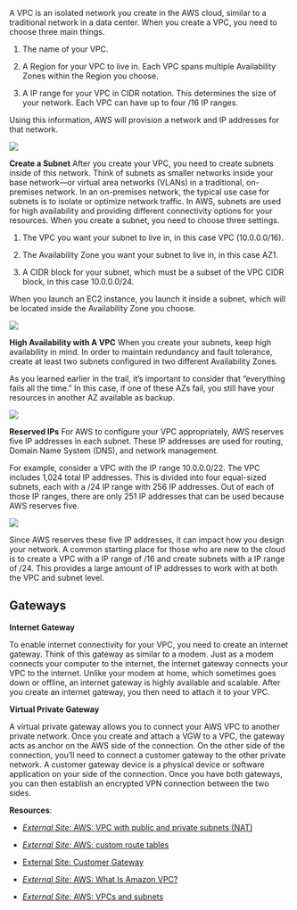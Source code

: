 A VPC is an isolated network you create in the AWS cloud, similar to a traditional network in a data center. When you create a VPC, you need to choose three main things.

1. The name of your VPC.
    
2. A Region for your VPC to live in. Each VPC spans multiple Availability Zones within the Region you choose.
    
3. A IP range for your VPC in CIDR notation. This determines the size of your network. Each VPC can have up to four /16 IP ranges.
    

Using this information, AWS will provision a network and IP addresses for that network.

![](https://d3c33hcgiwev3.cloudfront.net/imageAssetProxy.v1/jUJWk-xQSc-y9tDzDxr6FQ_2e76caa69d564569b527b377605d71f1_image.png?expiry=1753228800000&hmac=Br-eserXr853FsJ6Xzys6jXc5vC5LsKNkEZtQ24tb6A)

**Create a Subnet** After you create your VPC, you need to create subnets inside of this network. Think of subnets as smaller networks inside your base network—or virtual area networks (VLANs) in a traditional, on-premises network. In an on-premises network, the typical use case for subnets is to isolate or optimize network traffic. In AWS, subnets are used for high availability and providing different connectivity options for your resources. When you create a subnet, you need to choose three settings.

1. The VPC you want your subnet to live in, in this case VPC (10.0.0.0/16).
    
2. The Availability Zone you want your subnet to live in, in this case AZ1.
    
3. A CIDR block for your subnet, which must be a subset of the VPC CIDR block, in this case 10.0.0.0/24.
    

When you launch an EC2 instance, you launch it inside a subnet, which will be located inside the Availability Zone you choose.

![](https://d3c33hcgiwev3.cloudfront.net/imageAssetProxy.v1/-kt7hjMkRE2Faxb3feTgEQ_3bddac788c764ef1b57ab3c663b95cf1_image.png?expiry=1753228800000&hmac=JzOposwVfYFSKqRjliT4Hb2Mdv6X0zQqOQQlMP7deC0)

**High Availability with A VPC** When you create your subnets, keep high availability in mind. In order to maintain redundancy and fault tolerance, create at least two subnets configured in two different Availability Zones.

As you learned earlier in the trail, it’s important to consider that “everything fails all the time.” In this case, if one of these AZs fail, you still have your resources in another AZ available as backup.

![](https://d3c33hcgiwev3.cloudfront.net/imageAssetProxy.v1/ZApDiNgjSjqhF8nDEExf4Q_60b813ba6b024aa5a29d7a3ee9ceaef1_image.png?expiry=1753228800000&hmac=NrBuklFtCmSBFd9ttaI_KJydvhclEIm7gWKmS-u_ORg)

**Reserved IPs** For AWS to configure your VPC appropriately, AWS reserves five IP addresses in each subnet. These IP addresses are used for routing, Domain Name System (DNS), and network management.

For example, consider a VPC with the IP range 10.0.0.0/22. The VPC includes 1,024 total IP addresses. This is divided into four equal-sized subnets, each with a /24 IP range with 256 IP addresses. Out of each of those IP ranges, there are only 251 IP addresses that can be used because AWS reserves five.

![](https://d3c33hcgiwev3.cloudfront.net/imageAssetProxy.v1/fC4DaI4uRuCRtkolNtRUSA_2ceb6c8eeddf4ffba7175739502a34f1_image.png?expiry=1753228800000&hmac=bNReARMFLTVXfGzbFIYG-MDCWZXaRqVAvwGmm_NeF7s)

Since AWS reserves these five IP addresses, it can impact how you design your network. A common starting place for those who are new to the cloud is to create a VPC with a IP range of /16 and create subnets with a IP range of /24. This provides a large amount of IP addresses to work with at both the VPC and subnet level.

## Gateways

**Internet Gateway**

To enable internet connectivity for your VPC, you need to create an internet gateway. Think of this gateway as similar to a modem. Just as a modem connects your computer to the internet, the internet gateway connects your VPC to the internet. Unlike your modem at home, which sometimes goes down or offline, an internet gateway is highly available and scalable. After you create an internet gateway, you then need to attach it to your VPC.

**Virtual Private Gateway**

A virtual private gateway allows you to connect your AWS VPC to another private network. Once you create and attach a VGW to a VPC, the gateway acts as anchor on the AWS side of the connection. On the other side of the connection, you’ll need to connect a customer gateway to the other private network. A customer gateway device is a physical device or software application on your side of the connection. Once you have both gateways, you can then establish an encrypted VPN connection between the two sides.

**Resources**:

- [_External Site:_ AWS: VPC with public and private subnets (NAT)](https://docs.aws.amazon.com/vpc/latest/userguide/VPC_Scenario2.html)
    

- [_External Site:_ AWS: custom route tables](https://docs.aws.amazon.com/vpc/latest/userguide/VPC_Route_Tables.html#CustomRouteTables)
    

- [External Site: Customer Gateway](https://docs.aws.amazon.com/vpn/latest/s2svpn/how_it_works.html#CustomerGateway)
    

- [_External Site:_ AWS: What Is Amazon VPC?](https://docs.aws.amazon.com/vpc/latest/userguide/what-is-amazon-vpc.html)
    

- [_External Site:_ AWS: VPCs and subnets](https://docs.aws.amazon.com/vpc/latest/userguide/VPC_Subnets.html)